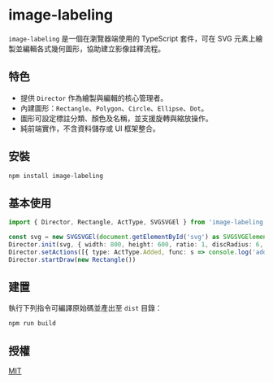 # image-labeling

`image-labeling` 是一個在瀏覽器端使用的 TypeScript 套件，可在 SVG 元素上繪製並編輯各式幾何圖形，協助建立影像註釋流程。

## 特色

- 提供 `Director` 作為繪製與編輯的核心管理者。
- 內建圖形：`Rectangle`、`Polygon`、`Circle`、`Ellipse`、`Dot`。
- 圖形可設定標註分類、顏色及名稱，並支援旋轉與縮放操作。
- 純前端實作，不含資料儲存或 UI 框架整合。

## 安裝

```bash
npm install image-labeling
```

## 基本使用

```ts
import { Director, Rectangle, ActType, SVGSVGEl } from 'image-labeling'

const svg = new SVGSVGEl(document.getElementById('svg') as SVGSVGElement)
Director.init(svg, { width: 800, height: 600, ratio: 1, discRadius: 6, hb: true, shortcut: { del: true } }, document.getElementById('wrapper') as HTMLDivElement)
Director.setActions([{ type: ActType.Added, func: s => console.log('added', s) }])
Director.startDraw(new Rectangle())
```

## 建置

執行下列指令可編譯原始碼並產出至 `dist` 目錄：

```bash
npm run build
```

## 授權

[MIT](LICENSE)
